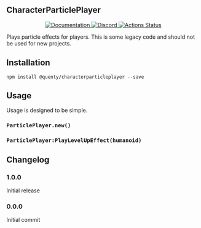 ## CharacterParticlePlayer
<div align="center">
  <a href="http://quenty.github.io/api/">
    <img src="https://img.shields.io/badge/docs-website-green.svg" alt="Documentation" />
  </a>
  <a href="https://discord.gg/mhtGUS8">
    <img src="https://img.shields.io/badge/discord-nevermore-blue.svg" alt="Discord" />
  </a>
  <a href="https://github.com/Quenty/NevermoreEngine/actions">
    <img src="https://github.com/Quenty/NevermoreEngine/workflows/luacheck/badge.svg" alt="Actions Status" />
  </a>
</div>

Plays particle effects for players. This is some legacy code and should not be used for new projects.

## Installation
```
npm install @quenty/characterparticleplayer --save
```

## Usage
Usage is designed to be simple.

### `ParticlePlayer.new()`

### `ParticlePlayer:PlayLevelUpEffect(humanoid)`


## Changelog

### 1.0.0
Initial release

### 0.0.0
Initial commit
